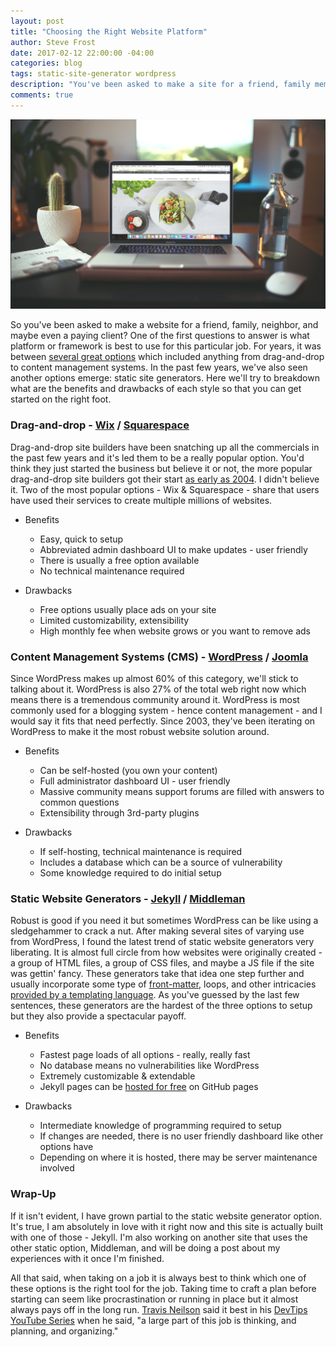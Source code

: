 ```yaml
---
layout: post
title: "Choosing the Right Website Platform"
author: Steve Frost
date: 2017-02-12 22:00:00 -04:00
categories: blog
tags: static-site-generator wordpress
description: "You've been asked to make a site for a friend, family member, or client - where do you start? "
comments: true
---
```


![building-a-website-featured-photo](/assets/img/blogs/buildingawebsite1.jpg)

So you've been asked to make a website for a friend, family, neighbor, and maybe even a paying client? One of the first questions to answer is what platform or framework is best to use for this particular job. For years, it was between [several great options](https://lifehacker.com/5965141/how-to-find-the-perfect-way-to-build-your-web-site-for-coders-and-non-coders-alike) which included anything from drag-and-drop to content management systems. In the past few years, we've also seen another options emerge: static site generators. Here we'll try to breakdown what are the benefits and drawbacks of each style so that you can get started on the right foot.

### Drag-and-drop - [Wix](http://www.wix.com/) / [Squarespace](https://www.squarespace.com/)

Drag-and-drop site builders have been snatching up all the commercials in the past few years and it's led them to be a really popular option. You'd think they just started the business but believe it or not, the more popular drag-and-drop site builders got their start [as early as 2004](https://www.squarespace.com/about/company/). I didn't believe it. Two of the most popular options - Wix & Squarespace - share that users have used their services to create multiple millions of websites.

* Benefits
  * Easy, quick to setup
  * Abbreviated admin dashboard UI to make updates - user friendly
  * There is usually a free option available
  * No technical maintenance required

* Drawbacks
  * Free options usually place ads on your site
  * Limited customizability, extensibility
  * High monthly fee when website grows or you want to remove ads

### Content Management Systems (CMS) - [WordPress](https://wordpress.com/) / [Joomla](https://www.joomla.org/)

Since WordPress makes up almost 60% of this category, we'll stick to talking about it. WordPress is also 27% of the total web right now which means there is a tremendous community around it. WordPress is most commonly used for a blogging system - hence content management - and I would say it fits that need perfectly. Since 2003, they've been iterating on WordPress to make it the most robust website solution around.

* Benefits
  * Can be self-hosted (you own your content)
  * Full administrator dashboard UI - user friendly
  * Massive community means support forums are filled with answers to common questions
  * Extensibility through 3rd-party plugins

* Drawbacks
  * If self-hosting, technical maintenance is required
  * Includes a database which can be a source of vulnerability
  * Some knowledge required to do initial setup

### Static Website Generators - [Jekyll](https://jekyllrb.com/) / [Middleman](https://middlemanapp.com/)

Robust is good if you need it but sometimes WordPress can be like using a sledgehammer to crack a nut. After making several sites of varying use from WordPress, I found the latest trend of static website generators very liberating. It is almost full circle from how websites were originally created - a group of HTML files, a group of CSS files, and maybe a JS file if the site was gettin' fancy. These generators take that idea one step further and usually incorporate some type of [front-matter](https://jekyllrb.com/docs/frontmatter/), loops, and other intricacies [provided by a templating language](http://tutorials.jumpstartlab.com/topics/better_views/erb_and_haml.html). As you've guessed by the last few sentences, these generators are the hardest of the three options to setup but they also provide a spectacular payoff.

* Benefits
  * Fastest page loads of all options - really, really fast
  * No database means no vulnerabilities like WordPress
  * Extremely customizable & extendable
  * Jekyll pages can be [hosted for free](https://help.github.com/articles/using-jekyll-as-a-static-site-generator-with-github-pages/) on GitHub pages

* Drawbacks
  * Intermediate knowledge of programming required to setup
  * If changes are needed, there is no user friendly dashboard like other options have
  * Depending on where it is hosted, there may be server maintenance involved

### Wrap-Up

If it isn't evident, I have grown partial to the static website generator option. It's true, I am absolutely in love with it right now and this site is actually built with one of those - Jekyll. I'm also working on another site that uses the other static option, Middleman, and will be doing a post about my experiences with it once I'm finished.

All that said, when taking on a job it is always best to think which one of these options is the right tool for the job. Taking time to craft a plan before starting can seem like procrastination or running in place but it almost always pays off in the long run. [Travis Neilson](http://travisneilson.com/) said it best in his [DevTips YouTube Series](https://www.youtube.com/watch?v=VcMjo_wczCc) when he said, "a large part of this job is thinking, and planning, and organizing."